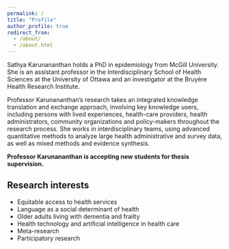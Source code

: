 ```yaml
---
permalink: /
title: "Profile"
author_profile: true
redirect_from: 
  - /about/
  - /about.html
---
```




Sathya Karunananthan holds a PhD in epidemiology from McGill University. She is an assistant professor in the Interdisciplinary School of Health Sciences at the University of Ottawa and an investigator at the Bruyère Health Research Institute.

Professor Karunananthan’s research takes an integrated knowledge translation and exchange approach, involving key knowledge users, including persons with lived experiences, health-care providers, health administrators, community organizations and policy-makers throughout the research process. She works in interdisciplinary teams, using advanced quantitative methods to analyze large health administrative and survey data, as well as mixed methods and evidence synthesis.

**Professor Karunananthan is accepting new students for thesis supervision.**


## Research interests

* Equitable access to health services
* Language as a social determinant of health
* Older adults living with dementia and frailty
* Health technology and artificial intelligence in health care
* Meta-research
* Participatory research
